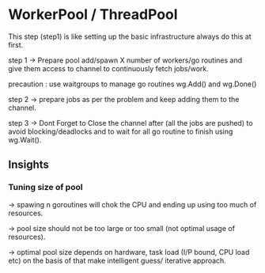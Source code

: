 # WorkerPool / ThreadPool

This step (step1) is like setting up the basic infrastructure always do this at first.

step 1 -> Prepare pool add/spawn X number of workers/go routines and give them access to channel to continuously fetch jobs/work.

precaution : use waitgroups to manage go routines wg.Add() and wg.Done()

step 2 -> prepare jobs as per the problem and keep adding them to the channel.

step 3 -> Dont Forget to Close the channel after (all the jobs are pushed) to avoid blocking/deadlocks and to wait for all go routine to finish using wg.Wait().

## Insights

### Tuning size of pool
-> spawing n goroutines will chok the CPU and ending up using too much of resources.

-> pool size should not be too large or too small (not optimal usage of resources).

-> optimal pool size depends on hardware, task load (I/P bound, CPU load etc) on the basis of that make intelligent guess/ iterative approach.
